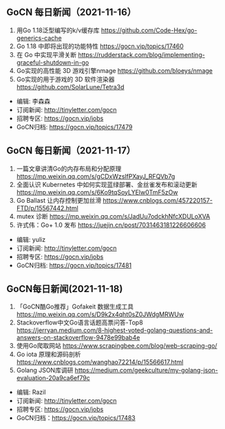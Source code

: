 ## GoCN 每日新闻（2021-11-16）

1. 用Go 1.18泛型编写的k/v缓存库 https://github.com/Code-Hex/go-generics-cache
2. Go 1.18 中即将出现的功能特性 https://gocn.vip/topics/17460
3. 在 Go 中实现平滑关断 https://rudderstack.com/blog/implementing-graceful-shutdown-in-go
4. Go实现的高性能 3D 游戏引擎nmage https://github.com/bloeys/nmage
5. Go实现的用于游戏的 3D 软件渲染器 https://github.com/SolarLune/Tetra3d

- 编辑: 李森森
- 订阅新闻: http://tinyletter.com/gocn
- 招聘专区: https://gocn.vip/jobs
- GoCN归档: https://gocn.vip/topics/17479

## GoCN 每日新闻（2021-11-17）

1. 一篇文章讲清Go的内存布局和分配原理 https://mp.weixin.qq.com/s/gCDxWzslfPXayJ_RFQVb7g
2. 全面认识 Kubernetes 中如何实现蓝绿部署、金丝雀发布和滚动更新 https://mp.weixin.qq.com/s/6Ko9tqSoyLYElw0TmF5zOw
3. Go Ballast 让内存控制更加丝滑 https://www.cnblogs.com/457220157-FTD/p/15567442.html 
4. mutex 诊断 https://mp.weixin.qq.com/s/JadUu7odckhNfcXDULoXVA
5. 许式伟：Go+ 1.0 发布 https://juejin.cn/post/7031463181226606606

- 编辑: yuliz
- 订阅新闻: http://tinyletter.com/gocn
- 招聘专区: https://gocn.vip/jobs
- GoCN归档: https://gocn.vip/topics/17481


## GoCN每日新闻(2021-11-18)

1. 「GoCN酷Go推荐」Gofakeit 数据生成工具 https://mp.weixin.qq.com/s/D9k2x4qht0sZ0JWdgMRWUw
2. Stackoverflow中文Go语言话题高票问答-Top8 https://jerryan.medium.com/8-highest-voted-golang-questions-and-answers-on-stackoverflow-9478e99bab4e
3. 使用Go爬取网站 https://www.scrapingbee.com/blog/web-scraping-go/
4. Go iota 原理和源码剖析 https://www.cnblogs.com/wanghao72214/p/15566617.html
5. Golang JSON库调研 https://medium.com/geekculture/my-golang-json-evaluation-20a9ca6ef79c

- 编辑: Razil
- 订阅新闻: http://tinyletter.com/gocn
- 招聘专区: https://gocn.vip/jobs 
- GoCN归档：https://gocn.vip/topics/17483
